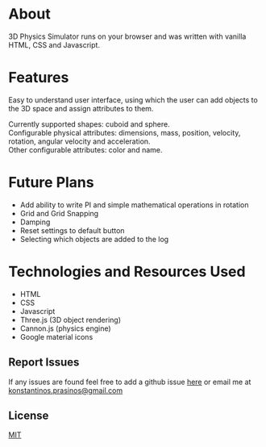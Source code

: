 # About

3D Physics Simulator runs on your browser and was written with vanilla HTML, CSS and Javascript.

# Features

Easy to understand user interface, using which the user can add objects to the 3D space and assign attributes to them.<br>

Currently supported shapes: cuboid and sphere.<br>
Configurable physical attributes: dimensions, mass, position, velocity, rotation, angular velocity and acceleration.<br>
Other configurable attributes: color and name.<br>

# Future Plans

- Add ability to write PI and simple mathematical operations in rotation
- Grid and Grid Snapping
- Damping
- Reset settings to default button
- Selecting which objects are added to the log

# Technologies and Resources Used

- HTML
- CSS
- Javascript
- Three.js (3D object rendering)
- Cannon.js (physics engine)
- Google material icons

## Report Issues

If any issues are found feel free to add a github issue [here](https://github.com/KonstantinosPrasinos/3d-physics-simulation/issues) or email me at konstantinos.prasinos@gmail.com

## License
[MIT](https://choosealicense.com/licenses/mit/)
